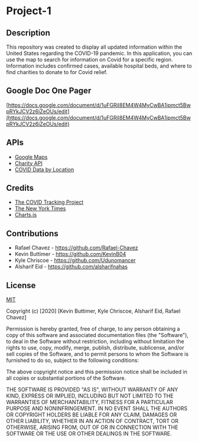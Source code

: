 # Project-1

## Description

This repository was created to display all updated information within the United States regarding the COVID-19 pandemic. In this application, you can use the map to search for information on Covid for a specific region. Information includes confirmed cases, available hospital beds, and where to find charities to donate to
for Covid relief.

## Google Doc One Pager

[https://docs.google.com/document/d/1uFGRiI8EM4W4MyCwBA1ipmct5BwpRYkJCV2z6iZeOUs/edit](https://docs.google.com/document/d/1uFGRiI8EM4W4MyCwBA1ipmct5BwpRYkJCV2z6iZeOUs/edit)

## APIs

* [Google Maps](https://developers.google.com/maps/)
* [Charity API](http://charityapi.orghunter.com/content/charity-search-summary-api)
* [COVID Data by Location](https://documenter.getpostman.com/view/10122604/TVCe29D4#9e5b3384-a1d8-446d-b27e-c93fefb46014)

## Credits

* [The COVID Tracking Project](https://covidtracking.com/)
* [The New York Times](https://www.nytimes.com/)
* [Charts.js](https://www.chartjs.org/)

## Contributions

* Rafael Chavez - https://github.com/Rafael-Chavez
* Kevin Buttimer - https://github.com/KevinB04
* Kyle Chriscoe - https://github.com/Udunomancer
* Alsharif Eid - https://github.com/alsharifnahas

## License

[MIT](https://choosealicense.com/licenses/mit/)

Copyright (c) [2020] [Kevin Buttimer, Kyle Chriscoe, Alsharif Eid, Rafael Chavez]

Permission is hereby granted, free of charge, to any person obtaining a copy of this software and associated documentation files (the "Software"), to deal in the Software without restriction, including without limitation the rights to use, copy, modify, merge, publish, distribute, sublicense, and/or sell copies of the Software, and to permit persons to whom the Software is furnished to do so, subject to the following conditions:

The above copyright notice and this permission notice shall be included in all copies or substantial portions of the Software.

THE SOFTWARE IS PROVIDED "AS IS", WITHOUT WARRANTY OF ANY KIND, EXPRESS OR IMPLIED, INCLUDING BUT NOT LIMITED TO THE WARRANTIES OF MERCHANTABILITY, FITNESS FOR A PARTICULAR PURPOSE AND NONINFRINGEMENT. IN NO EVENT SHALL THE AUTHORS OR COPYRIGHT HOLDERS BE LIABLE FOR ANY CLAIM, DAMAGES OR OTHER LIABILITY, WHETHER IN AN ACTION OF CONTRACT, TORT OR OTHERWISE, ARISING FROM, OUT OF OR IN CONNECTION WITH THE SOFTWARE OR THE USE OR OTHER DEALINGS IN THE SOFTWARE.
